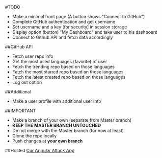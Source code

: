#TODO

  - Make a minimal front page (A button shows "Connect to GitHub")
  - Complete GitHub authentication and get username
  - Set username and a key (for security) in session storage
  - Display option (button) "My Dashboard" and take user to his dashboard
  - Connect to Github API and fetch data accordingly

##GitHub API

  - Fetch user repo info
  - Get the most used languages (favorite) of user
  - Fetch the trending repo based on those languages
  - Fetch the most starred repo based on those languages
  - Fetch the latest created repo based on those languages
  - Log out option

##Additional

  - Make a user profile with additional user info

##IMPORTANT

  - Make a branch of your own (separate from Master branch)
  - **KEEP THE MASTER BRANCH UNTOUCHED**
  - Do not merge with the Master branch (for now at least)
  - Clone the repo locally
  - Push changes at **your own branch**

##Hosted
  [Our Angular Attack App](http://sherlock.2016.angularattack.io/)
